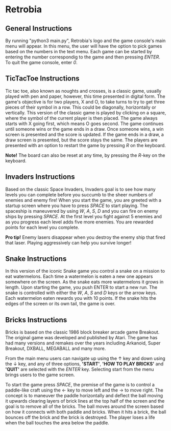 # Retrobia

## General Instructions
By running "python3 main.py", Retrobia's logo and the game console's main menu will appear. In this menu, the user will have the option to pick games based on the numbers in the text menu. Each game can be started by entering the number correspondig to the game and then pressing *ENTER*. To quit the game console, enter *0*.

## TicTacToe Instructions
Tic tac toe, also known as noughts and crosses, is a classic game, usually played with pen and paper, however, this time presented in digital form.
The game's objective is for two players, X and O, to take turns to try to get three pieces of their symbol in a row. This could be diagonally, horizontally or vertically. 
This version of the classic game is played by clicking on a square, where the symbol of the current player is then placed. The game always starts with X going first, which means O goes second. The game continues until someone wins or the game ends in a draw. Once someone wins, a win screen is presented and the score is updated. If the game ends in a draw, a draw screen is presented, but the score stays the same. The players are presented with an option to restart the game by pressing *R* on the keyboard. 
 
**Note!**
The board can also be reset at any time, by pressing the *R*-key on the keyboard. 

## Invaders Instructions
Based on the classic Space Invaders, Invaders goal is to see how many levels you can complete
before you succumb to the sheer numbers of enemies and enemy fire!
When you start the game, you are greeted with a startup screen where you have to press *SPACE* to start playing.
The spaceship is maneuvered by using *W*, *A*, *S*, *D* and you can fire on enemy ships by pressing *SPACE*.
At the first level you fight against 5 enemies and as you progress each level adds five more enemies. You are rewarded points for each level you complete.

**Pro tip!**
Enemy lasers disappear when you destroy the enemy ship that fired that laser.
Playing aggressively can help you survive longer!

## Snake Instructions
In this version of the iconic Snake game you control a snake on a mission to eat watermelons. Each time a watermelon is eaten a new one appears somewhere on the screen. As the snake eats more watermelons it grows in length. 
Upon starting the game, you push ENTER to start a new run.
The snake is controlled with either the *W*, *A*, *S* and *D* keys or the arrow keys.
Each watermelon eaten rewards you with 10 points. If the snake hits the edges of the screen or its own tail, the game is over.

## Bricks Instructions
Bricks is based on the classic 1986 block breaker arcade game Breakout. The original game was developed and published by Atari. The game has had 
many versions and remakes over the years including Arkanoid, Super Breakout, DXBALL, MEGABALL and many more. 

From the main menu users can navigate up using the ↑ key and down using the ↓ key, and any of three options, **'START'**, **'HOW TO PLAY BRICKS'** and **'QUIT'** are selected with the *ENTER* key. Selecting start from the menu brings users to the game screen. 

To start the game press *SPACE*, the premise of the game is to control a paddle-like craft using the ← key to move left and the → to move 
right. The concept is to maneuver the paddle horizontally and deflect the ball moving it upwards clearing layers of brick lines at the top half 
of the screen and the goal is to remove all of the bricks. The ball moves around the screen based on how it connects with both paddle and bricks. 
When it hits a brick, the ball bounces off the brick and the brick is destroyed. The player loses a life when the ball touches the area below the 
paddle.
